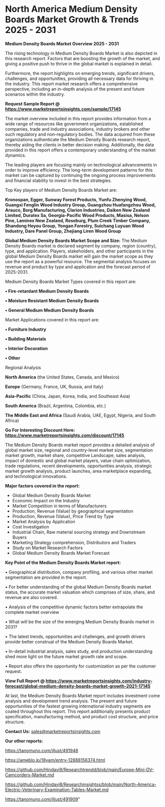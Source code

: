 # North America Medium Density Boards Market Growth & Trends 2025 - 2031

<Strong> Medium Density Boards Market Overview 2025 - 2031</strong>

The rising technology in Medium Density Boards Market is also depicted in this research report. Factors that are boosting the growth of the market, and giving a positive push to thrive in the global market is explained in detail.

Furthermore, the report highlights on emerging trends, significant drivers, challenges, and opportunities, providing all necessary data for thriving in the industry. This report market research offers a comprehensive perspective, including an in-depth analysis of the present and future scenarios within the industry.

<strong>Request Sample Report @ <a href=https://www.marketreportsinsights.com/sample/17145>https://www.marketreportsinsights.com/sample/17145</a></strong>

The market overview included in this report provides information from a wide range of resources like government organizations, established companies, trade and industry associations, industry brokers and other such regulatory and non-regulatory bodies. The data acquired from these organizations authenticate the Medium Density Boards research report, thereby aiding the clients in better decision making. Additionally, the data provided in this report offers a contemporary understanding of the market dynamics.

The leading players are focusing mainly on technological advancements in order to improve efficiency. The long-term development patterns for this market can be captured by continuing the ongoing process improvements and financial stability to invest in the best strategies.

Top Key players of Medium Density Boards Market are:

<strong>Kronospan, Egger, Sunway Forest Products, Yunfu Zhenying Wood, Guangxi Fenglin Wood Industry Group, Guangzhou Huafangzhou Wood, Arauco, Borg Manufacturing, Clarion Industries, Daiken New Zealand Limited, Duratex Sa, Georgia-Pacific Wood Products, Masisa, Nelson Pine, Laminex New Zealand, Roseburg, Plum Creek Timber Company, Shandong Heyou Group, Yongan Forestry, Suichang Luyuan Wood Industry, Dare Panel Group, Zhejiang Liren Wood Group</strong>

<strong><b>Global Medium Density Boards Market Scope and Size:</b></strong>
The Medium Density Boards market is declared segment by company, region (country), type, and application. Players, stakeholders, and other participants in the global Medium Density Boards market will gain the market scope as they use the report as a powerful resource. The segmental analysis focuses on revenue and product by type and application and the forecast period of 2025-2031.

Medium Density Boards Market Types covered in this report are:

<strong>• Fire-retardant Medium Density Boards

• Moisture Resistant Medium Density Boards

• General Medium Medium Density Boards</strong>

Market Applications covered in this report are:

<strong>• Furniture Industry

• Building Materials

• Interior Decoration

• Other</strong> 

Regional Analysis

<strong>North America</strong> (the United States, Canada, and Mexico)

<strong>Europe</strong> (Germany, France, UK, Russia, and Italy)

<strong>Asia-Pacific</strong> (China, Japan, Korea, India, and Southeast Asia)

<strong>South America</strong> (Brazil, Argentina, Colombia, etc.)

<strong>The Middle East and Africa</strong> (Saudi Arabia, UAE, Egypt, Nigeria, and South Africa)

<strong>Go For Interesting Discount Here: <a href=https://www.marketreportsinsights.com/discount/17145>https://www.marketreportsinsights.com/discount/17145</a></strong>

The Medium Density Boards market report provides a detailed analysis of global market size, regional and country-level market size, segmentation market growth, market share, competitive Landscape, sales analysis, impact of domestic and global market players, value chain optimization, trade regulations, recent developments, opportunities analysis, strategic market growth analysis, product launches, area marketplace expanding, and technological innovations.

<strong><b>Major factors covered in the report:</b></strong>
<ul>
  <li>Global Medium Density Boards Market </li>
  <li>Economic Impact on the Industry</li>
  <li>Market Competition in terms of Manufacturers</li>
  <li>Production, Revenue (Value) by geographical segmentation</li>
  <li>Production, Revenue (Value), Price Trend by Type</li>
  <li>Market Analysis by Application</li>
  <li>Cost Investigation</li>
  <li>Industrial Chain, Raw material sourcing strategy and Downstream Buyers</li>
  <li>Marketing Strategy comprehension, Distributors and Traders</li>
  <li>Study on Market Research Factors</li>
  <li>Global Medium Density Boards Market Forecast</li>
</ul>

<strong><b>Key Point of the Medium Density Boards Market report:</b></strong>

• Geographical distribution, company profiling, and various other market segmentation are provided in the report.

• For better understanding of the global Medium Density Boards market status, the accurate market valuation which comprises of size, share, and revenue are also covered.

• Analysis of the competitive dynamic factors better extrapolate the complete market overview

• What will be the size of the emerging Medium Density Boards market in 2031?

• The latest trends, opportunities and challenges, and growth drivers provide better construal of the Medium Density Boards Market.

• In-detail industrial analysis, sales study, and production understanding shed more light on the future market growth rate and scope.

• Report also offers the opportunity for customization as per the customer request.

<strong><b>View Full Report @ <a href=https://www.marketreportsinsights.com/industry-forecast/global-medium-density-boards-market-growth-2021-17145>https://www.marketreportsinsights.com/industry-forecast/global-medium-density-boards-market-growth-2021-17145</a></b></strong>


At last, the Medium Density Boards Market report includes investment come analysis and development trend analysis. The present and future opportunities of the fastest growing international industry segments are coated throughout this report. This report additionally presents product specification, manufacturing method, and product cost structure, and price structure.

<strong>Contact Us:</strong>
sales@marketreportsinsights.com

<strong>Our other reports:</strong>

<a href=https://tanomuno.com/illust/491948>https://tanomuno.com/illust/491948</a>

<a href=https://ameblo.jp/18yam/entry-12888156374.html>https://ameblo.jp/18yam/entry-12888156374.html</a>

<a href=https://github.com/Hindavi9/Researchtrendd/blob/main/Europe-Mini-DV-Camcorders-Market.md>https://github.com/Hindavi9/Researchtrendd/blob/main/Europe-Mini-DV-Camcorders-Market.md</a>

<a href=https://github.com/Hindavi8/Researchinsightss/blob/main/North-America-Electric-Veterinary-Examination-Tables-Market.md>https://github.com/Hindavi8/Researchinsightss/blob/main/North-America-Electric-Veterinary-Examination-Tables-Market.md</a>

<a href=https://tanomuno.com/illust/491909>https://tanomuno.com/illust/491909</a>"
